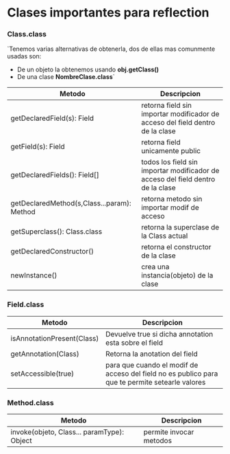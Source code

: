 # Clases importantes para reflection

### Class.class 
`Tenemos varias alternativas de obtenerla, dos de ellas mas comunmente usadas son:
- De un objeto la obtenemos usando **obj.getClass()** 
- De una clase **NombreClase.class**`

| Metodo | Descripcion                                                                     |
|--------|---------------------------------------------------------------------------------|
|   getDeclaredField(s): Field     | retorna field sin importar modificador de acceso del field dentro de la clase   |
|   getField(s): Field     | retorna field unicamente public                                                 |
|   getDeclaredFields(): Field[]     | todos los field sin importar modificador de acceso del field dentro de la clase |
|   getDeclaredMethod(s,Class...param): Method | retorna metodo sin importar modif de acceso                                     |
|   getSuperclass(): Class.class | retorna la superclase de la Class actual                                        |
|   getDeclaredConstructor() | retorna el constructor de la clase                                              |
|   newInstance() | crea una instancia(objeto) de la clase                                          |

### Field.class
| Metodo | Descripcion |
|--------|-------------|
| isAnnotationPresent(Class)       |  Devuelve true si dicha annotation esta sobre el field           |
|  getAnnotation(Class)      |    Retorna la anotation del field         |
|  setAccessible(true)      | para que cuando el modif de acceso del field no es publico para que te permite setearle valores            |

### Method.class

| Metodo                                     | Descripcion |
|--------------------------------------------|-------------|
| invoke(objeto, Class... paramType): Object |  permite invocar metodos|